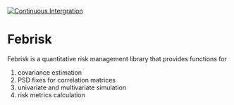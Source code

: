 [![Continuous Intergration](https://github.com/Xupeiyi/Duke_Fintech590//workflows/CI/badge.svg)](https://github.com/Xupeiyi/Duke_Fintech590//workflows/CI/badge.svg)

# Febrisk
Febrisk is a quantitative risk management library that provides functions for 

1. covariance estimation
2. PSD fixes for correlation matrices
3. univariate and multivariate simulation
4. risk metrics calculation

